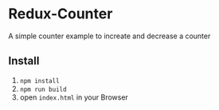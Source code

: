 # Redux-Counter
A simple counter example to increate and decrease a counter

## Install
1. `npm install`
2. `npm run build`
3. open `index.html` in your Browser
